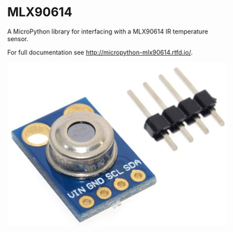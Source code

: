 # MLX90614

A MicroPython library for interfacing with a MLX90614 IR temperature sensor.

For full documentation see http://micropython-mlx90614.rtfd.io/.

![demo](docs/GY-906-MLX90614.jpg)